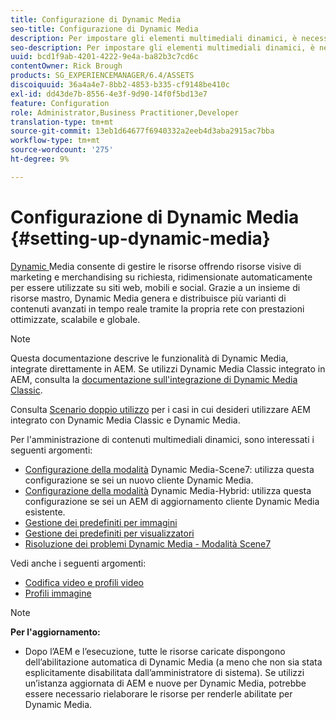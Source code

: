 ```yaml
---
title: Configurazione di Dynamic Media
seo-title: Configurazione di Dynamic Media
description: Per impostare gli elementi multimediali dinamici, è necessario configurare gli elementi multimediali dinamici e gestire i predefiniti per immagini e visualizzatori
seo-description: Per impostare gli elementi multimediali dinamici, è necessario configurare gli elementi multimediali dinamici e gestire i predefiniti per immagini e visualizzatori
uuid: bcd1f9ab-4201-4222-9e4a-ba82b3c7cd6c
contentOwner: Rick Brough
products: SG_EXPERIENCEMANAGER/6.4/ASSETS
discoiquuid: 36a4a4e7-8bb2-4853-b335-cf9148be410c
exl-id: dd43de7b-8556-4e3f-9d90-14f0f5bd13e7
feature: Configuration
role: Administrator,Business Practitioner,Developer
translation-type: tm+mt
source-git-commit: 13eb1d64677f6940332a2eeb4d3aba2915ac7bba
workflow-type: tm+mt
source-wordcount: '275'
ht-degree: 9%

---
```


# Configurazione di Dynamic Media {#setting-up-dynamic-media}

[Dynamic ](https://www.adobe.com/solutions/web-experience-management/dynamic-media.html) Media consente di gestire le risorse offrendo risorse visive di marketing e merchandising su richiesta, ridimensionate automaticamente per essere utilizzate su siti web, mobili e social. Grazie a un insieme di risorse mastro, Dynamic Media genera e distribuisce più varianti di contenuti avanzati in tempo reale tramite la propria rete con prestazioni ottimizzate, scalabile e globale.

>[!NOTE]
>
>Questa documentazione descrive le funzionalità di Dynamic Media, integrate direttamente in AEM. Se utilizzi Dynamic Media Classic integrato in AEM, consulta la [documentazione sull&#39;integrazione di Dynamic Media Classic](/help/sites-administering/scene7.md).
>
>Consulta [Scenario doppio utilizzo](/help/sites-administering/scene7.md#dual-use-scenario) per i casi in cui desideri utilizzare AEM integrato con Dynamic Media Classic e Dynamic Media.

Per l&#39;amministrazione di contenuti multimediali dinamici, sono interessati i seguenti argomenti:

* [Configurazione della modalità](config-dms7.md)  Dynamic Media-Scene7: utilizza questa configurazione se sei un nuovo cliente Dynamic Media.
* [Configurazione della modalità](config-dynamic.md)  Dynamic Media-Hybrid: utilizza questa configurazione se sei un AEM di aggiornamento cliente Dynamic Media esistente.
* [Gestione dei predefiniti per immagini](managing-image-presets.md)
* [Gestione dei predefiniti per visualizzatori](managing-viewer-presets.md)
* [Risoluzione dei problemi Dynamic Media - Modalità Scene7](troubleshoot-dms7.md)

Vedi anche i seguenti argomenti:

* [Codifica video e profili video](video-profiles.md)
* [Profili immagine](image-profiles.md)

>[!NOTE]
>
>**Per l&#39;aggiornamento:**
>
>* Dopo l’AEM e l’esecuzione, tutte le risorse caricate dispongono dell’abilitazione automatica di Dynamic Media (a meno che non sia stata esplicitamente disabilitata dall’amministratore di sistema). Se utilizzi un’istanza aggiornata di AEM e nuove per Dynamic Media, potrebbe essere necessario rielaborare le risorse per renderle abilitate per Dynamic Media.

